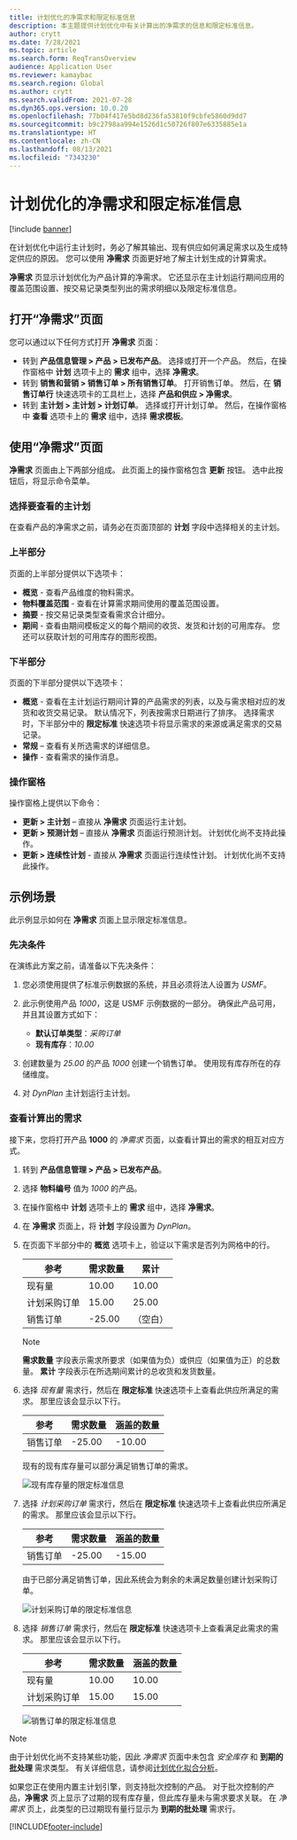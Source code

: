 ```yaml
---
title: 计划优化的净需求和限定标准信息
description: 本主题提供计划优化中有关计算出的净需求的信息和限定标准信息。
author: crytt
ms.date: 7/28/2021
ms.topic: article
ms.search.form: ReqTransOverview
audience: Application User
ms.reviewer: kamaybac
ms.search.region: Global
ms.author: crytt
ms.search.validFrom: 2021-07-28
ms.dyn365.ops.version: 10.0.20
ms.openlocfilehash: 77b04f417e5bd8d236fa53810f9cbfe5860d9dd7
ms.sourcegitcommit: b9c2798aa994e1526d1c50726f807e6335885e1a
ms.translationtype: HT
ms.contentlocale: zh-CN
ms.lasthandoff: 08/13/2021
ms.locfileid: "7343230"
---
```

# <a name="net-requirements-and-pegging-information-with-planning-optimization"></a>计划优化的净需求和限定标准信息

[!include [banner](../../includes/banner.md)]

在计划优化中运行主计划时，务必了解其输出、现有供应如何满足需求以及生成特定供应的原因。 您可以使用 **净需求** 页面更好地了解主计划生成的计算需求。

**净需求** 页显示计划优化为产品计算的净需求。 它还显示在主计划运行期间应用的覆盖范围设置、按交易记录类型列出的需求明细以及限定标准信息。

## <a name="open-the-net-requirements-page"></a>打开“净需求”页面

您可以通过以下任何方式打开 **净需求** 页面：

- 转到 **产品信息管理 \> 产品 \> 已发布产品**。 选择或打开一个产品。 然后，在操作窗格中 **计划** 选项卡上的 **需求** 组中，选择 **净需求**。
- 转到 **销售和营销 \> 销售订单 \> 所有销售订单**。 打开销售订单。 然后，在 **销售订单行** 快速选项卡的工具栏上，选择 **产品和供应 \> 净需求**。
- 转到 **主计划 \> 主计划 \> 计划订单**。 选择或打开计划订单。 然后，在操作窗格中 **查看** 选项卡上的 **需求** 组中，选择 **需求模板**。

## <a name="use-the-net-requirements-page"></a>使用“净需求”页面

**净需求** 页面由上下两部分组成。 此页面上的操作窗格包含 **更新** 按钮。 选中此按钮后，将显示命令菜单。

### <a name="select-a-master-plan-to-view"></a>选择要查看的主计划

在查看产品的净需求之前，请务必在页面顶部的 **计划** 字段中选择相关的主计划。

### <a name="upper-section"></a>上半部分

页面的上半部分提供以下选项卡：

- **概览** - 查看产品维度的物料需求。
- **物料覆盖范围** - 查看在计算需求期间使用的覆盖范围设置。
- **摘要** - 按交易记录类型查看需求合计细分。
- **期间** - 查看由期间模板定义的每个期间的收货、发货和计划的可用库存。 您还可以获取计划的可用库存的图形视图。

### <a name="lower-section"></a>下半部分

页面的下半部分提供以下选项卡：

- **概览** - 查看在主计划运行期间计算的产品需求的列表，以及与需求相对应的发货和收货交易记录。 默认情况下，列表按需求日期进行了排序。 选择需求时，下半部分中的 **限定标准** 快速选项卡将显示需求的来源或满足需求的交易记录。
- **常规** – 查看有关所选需求的详细信息。
- **操作** - 查看需求的操作消息。

### <a name="the-action-pane"></a>操作窗格

操作窗格上提供以下命令：

- **更新 \> 主计划** – 直接从 **净需求** 页面运行主计划。
- **更新 \> 预测计划** – 直接从 **净需求** 页面运行预测计划。 计划优化尚不支持此操作。
- **更新 \> 连续性计划** - 直接从 **净需求** 页面运行连续性计划。 计划优化尚不支持此操作。

## <a name="example-scenario"></a>示例场景

此示例显示如何在 **净需求** 页面上显示限定标准信息。

### <a name="prerequisites"></a>先决条件

在演练此方案之前，请准备以下先决条件：

1. 您必须使用提供了标准示例数据的系统，并且必须将法人设置为 *USMF*。
2. 此示例使用产品 *1000*，这是 USMF 示例数据的一部分。 确保此产品可用，并且其设置方式如下：

    - **默认订单类型**：*采购订单*
    - **现有库存**：*10.00*

3. 创建数量为 *25.00* 的产品 *1000* 创建一个销售订单。 使用现有库存所在的存储维度。
4. 对 *DynPlan* 主计划运行主计划。

### <a name="review-the-calculated-requirements"></a>查看计算出的需求

接下来，您将打开产品 **1000** 的 *净需求* 页面，以查看计算出的需求的相互对应方式。

1. 转到 **产品信息管理 \> 产品 \> 已发布产品**。
1. 选择 **物料编号** 值为 *1000* 的产品。
1. 在操作窗格中 **计划** 选项卡上的 **需求** 组中，选择 **净需求**。
1. 在 **净需求** 页面上，将 **计划** 字段设置为 *DynPlan*。
1. 在页面下半部分中的 **概览** 选项卡上，验证以下需求是否列为网格中的行。

    | 参考 | 需求数量 | 累计 |
    |---|---|---|
    | 现有量 | 10.00 | 10.00 |
    | 计划采购订单 | 15.00 | 25.00 |
    | 销售订单 | -25.00 | （空白） |

    > [!NOTE]
    > **需求数量** 字段表示需求所要求（如果值为负）或供应（如果值为正）的总数量。 **累计** 字段表示在所选期间累计的总收货和发货数量。

1. 选择 *现有量* 需求行，然后在 **限定标准** 快速选项卡上查看此供应所满足的需求。 那里应该会显示以下行。

    | 参考 | 需求数量 | 涵盖的数量 |
    |---|---|---|
    | 销售订单 | -25.00 | -10.00 |

    现有的现有库存量可以部分满足销售订单的需求。

    ![现有库存量的限定标准信息](media/pegging-on-hand.png "现有库存量的限定标准信息")

1. 选择 *计划采购订单* 需求行，然后在 **限定标准** 快速选项卡上查看此供应所满足的需求。 那里应该会显示以下行。

    | 参考 | 需求数量 | 涵盖的数量 |
    |---|---|---|
    | 销售订单 | -25.00 | -15.00 |

    由于已部分满足销售订单，因此系统会为剩余的未满足数量创建计划采购订单。

    ![计划采购订单的限定标准信息](media/pegging-planned-purchase-order.png "计划采购订单的限定标准信息")

1. 选择 *销售订单* 需求行，然后在 **限定标准** 快速选项卡上查看满足此需求的需求。 那里应该会显示以下行。

    | 参考 | 需求数量 | 涵盖的数量 |
    |---|---|---|
    | 现有量 | 10.00 | 10.00 |
    | 计划采购订单 | 15.00 | 15.00 |

    ![销售订单的限定标准信息](media/pegging-planned-purchase-order.png "销售订单的限定标准信息")

> [!NOTE]
> 由于计划优化尚不支持某些功能，因此 *净需求* 页面中未包含 *安全库存* 和 **到期的批处理** 需求类型。 有关详细信息，请参阅[计划优化拟合分析](planning-optimization-fit-analysis.md)。
>
> 如果您正在使用内置主计划引擎，则支持批次控制的产品。 对于批次控制的产品，**净需求** 页上显示了过期的现有库存量，但此库存量未与需求要求关联。 在 *净需求* 页上，此类型的已过期现有量行显示为 **到期的批处理** 需求行。

[!INCLUDE[footer-include](../../../includes/footer-banner.md)]

